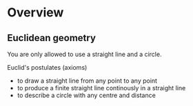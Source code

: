 # Overview

## Euclidean geometry
You are only allowed to use a straight line and a circle.  

Euclid's postulates (axioms)  
- to draw a straight line from any point to any point
- to produce a finite straight line continously in a straight line
- to describe a circle with any centre and distance

